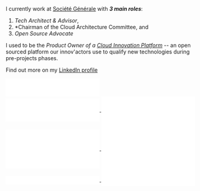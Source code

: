 I currently work at [Société Générale](https://www.societegenerale.com/en) with ***3 main roles***: 
1. *Tech Architect & Advisor*,
1. *Chairman of the Cloud Architecture Committee, and
1. *Open Source Advocate*

I used to be the *Product Owner of a [Cloud Innovation Platform](https://github.com/societe-generale/cloud-innovation-platform)* -- an open sourced platform our innov'actors use to qualify new technologies during pre-projects phases.

Find out more on my [LinkedIn profile](https://www.linkedin.com/in/plachance/)

<a href="https://github.com/patlachance">
  <img align="center" width="49%" src="./header.svg" />
</a>
<br/>
<a href="https://github.com/patlachance">
  <img align="center" width="49%" src="./repositories.svg" />
</a>
<a href="https://github.com/patlachance">
  <img align="center" width="49%" src="./acti_comm.svg" />
</a>

<a href="https://github.com/patlachance">
  <img align="center" width="49%" src="./iso_calender.svg" />
</a>

<a href="https://github.com/patlachance">
    <img align="center" width="49%" src="./issue_pr_lang.svg" />
</a>

<a href="https://github.com/patlachance">
  <img align="center" width="49%" src="./github-habits.svg" />
</a>
<a href="https://github.com/patlachance">
    <img align="center" width="49%" src="./achievements.svg" />
</a>
